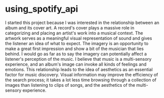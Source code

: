 # using_spotify_api

I started this project because I was interested in the relationship between an album and its cover art. A record's cover plays a massive role in categorizing and 
placing an artist's work into a musical context. The artwork serves as a meaningful visual representation of sound and gives the listener an idea of what to 
expect. The imagery is an opportunity to make a great first impression and show a bit of the musician that lies behind. I would go as far as to say the imagery 
can potentially affect a listener's perception of the music. I believe that music is a multi-sensory experience, and an album's image can invoke all kinds of 
feelings and emotions. This relationship leads to the idea of aesthetics as an essential factor for music discovery. Visual information may improve the efficiency 
of the search process; it takes a lot less time browsing through a collection of images than listening to clips of songs, and the aesthetics of the multi-sensory 
experience.
